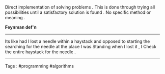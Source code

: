 Direct implementation of solving problems  . This is done through trying all possibilities until a satisfactory solution is found . No specific method or meaning . 


**Feynman def'n** 
___
Its like had I lost a needle within a haystack  and opposed to starting the searching for the needle at the place I was Standing when I lost it , I Check the entire haystack for the needle . 
 ___ 
 Tags : #programming #algorithms 
